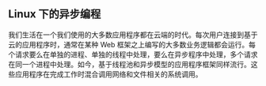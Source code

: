 

## Linux 下的异步编程

我们生活在一个我们使用的大多数应用程序都在云端的时代。每次用户连接到基于云的应用程序时，通常在某种 Web 框架之上编写的大多数业务逻辑都会运行。每个请求要么在单独的进程、单独的线程中处理，要么在异步程序中处理，多个请求在同一个进程中处理。如今，基于线程池和异步模型的应用程序框架同样流行。这些应用程序在完成工作时混合调用网络和文件相关的系统调用。





